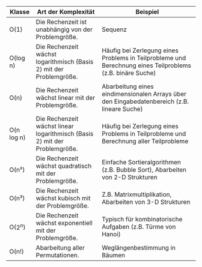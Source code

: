 | Klasse   | Art der Komplexität                                             | Beispiel                                                   |
|----------|----------------------------------------------------------------|------------------------------------------------------------|
| O(1)     | Die Rechenzeit ist unabhängig von der Problemgröße.            | Sequenz                                                    |
| O(log n) | Die Rechenzeit wächst logarithmisch (Basis 2) mit der Problemgröße. | Häufig bei Zerlegung eines Problems in Teilprobleme und Berechnung eines Teilproblems (z.B. binäre Suche) |
| O(n)     | Die Rechenzeit wächst linear mit der Problemgröße.              | Abarbeitung eines eindimensionalen Arrays über den Eingabedatenbereich (z.B. lineare Suche) |
| O(n log n) | Die Rechenzeit wächst linear logarithmisch (Basis 2) mit der Problemgröße. | Häufig bei Zerlegung eines Problems in Teilprobleme und Berechnung aller Teilprobleme |
| O(n²)    | Die Rechenzeit wächst quadratisch mit der Problemgröße.         | Einfache Sortieralgorithmen (z.B. Bubble Sort), Abarbeiten von 2-D Strukturen |
| O(n³)    | Die Rechenzeit wächst kubisch mit der Problemgröße.             | Z.B. Matrixmultiplikation, Abarbeiten von 3-D Strukturen |
| O($2^n$)   | Die Rechenzeit wächst exponentiell mit der Problemgröße.        | Typisch für kombinatorische Aufgaben (z.B. Türme von Hanoi) |
| O(n!)    | Abarbeitung aller Permutationen.                               | Weglängenbestimmung in Bäumen                               |
